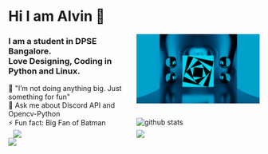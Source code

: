 <h1> Hi I am Alvin 👋</h1>
<img src="https://github.com/alvinbengeorge/alvinbengeorge/blob/main/GlassSphere-min.png" width="49%" align="right">
<h3>I am a student in DPSE Bangalore.<br>Love Designing, Coding in Python and Linux.</h3>
🔭 "I’m not doing anything big. Just something for fun"<br>
💬 Ask me about Discord API and Opencv-Python<br>
⚡ Fun fact: Big Fan of Batman

<img src="https://github-readme-stats.vercel.app/api?username=alvinbengeorge&show_icons=true&theme=gotham" alt="github stats" width="49%" align="right"/>
<img src="https://github-readme-streak-stats.herokuapp.com/?user=alvinbengeorge&theme=dark" width="49%" align="right">

<img src="https://github-readme-stats.vercel.app/api/top-langs/?username=alvinbengeorge&theme=dark" width="49%" align="right">
<img src="https://activity-graph.herokuapp.com/graph?username=alvinbengeorge&theme=react-dark&area=true&hide_border=true" width="100%" align="right">

<!--
**alvinbengeorge/alvinbengeorge** is a ✨ _special_ ✨ repository because its `README.md` (this file) appears on your GitHub profile.

Here are some ideas to get you started:

- 🔭 I’m currently working on ...
- 🌱 I’m currently learning ...
- 👯 I’m looking to collaborate on ...
- 🤔 I’m looking for help with ...
- 💬 Ask me about ...
- 📫 How to reach me: ...
- 😄 Pronouns: ...
- ⚡ Fun fact: ...
-->
